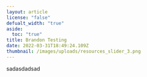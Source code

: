 ```yaml
---
layout: article
license: "false"
defualt_width: "true"
aside:
  toc: "true"
title: Brandon Testing
date: 2022-03-31T18:49:24.109Z
thumbnail: /images/uploads/resources_slider_3.png
---
```

sadasdadsad